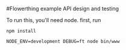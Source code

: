 #Flowerthing example API design and testing

To run this, you'll need node.
first, run

	npm install

	NODE_ENV=development DEBUG=ft node bin/www
